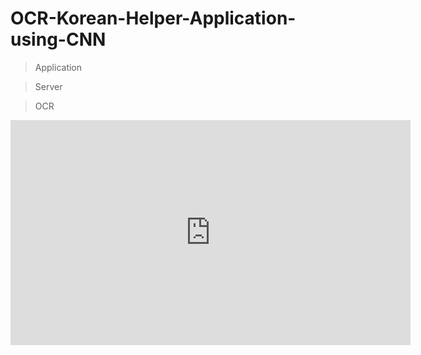 # OCR-Korean-Helper-Application-using-CNN
>Application

>Server

>OCR



<iframe width="640" height="360" src="https://youtu.be/7ExsqyKyKV8" frameborder="0" gesture="media" allowfullscreen=""></iframe>
